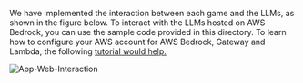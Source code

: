 
We have implemented the interaction between each game and the LLMs, as shown in the figure below. To interact with the LLMs hosted on AWS Bedrock, you can use the sample code provided in this directory. To learn how to configure your AWS account for AWS Bedrock, Gateway and Lambda, the following [tutorial would help.](https://www.youtube.com/watch?v=HI80O8fizPg)

![App-Web-Interaction](https://github.com/research-outcome/LLM-Game-Benchmark/assets/136174718/6999c68e-3a94-442e-9978-53ae57153e41)





